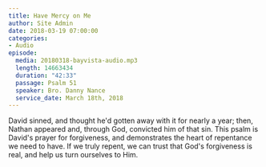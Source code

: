 ```yaml
---
title: Have Mercy on Me
author: Site Admin
date: 2018-03-19 07:00:00
categories:
- Audio
episode:
  media: 20180318-bayvista-audio.mp3
  length: 14663434
  duration: "42:33"
  passage: Psalm 51
  speaker: Bro. Danny Nance
  service_date: March 18th, 2018
---
```

David sinned, and thought he'd gotten away with it for nearly a year; then, Nathan appeared and, through God, convicted him of that sin. This psalm is David's prayer for forgiveness, and demonstrates the heart of repentance we need to have. If we truly repent, we can trust that God's forgiveness is real, and help us turn ourselves to Him.